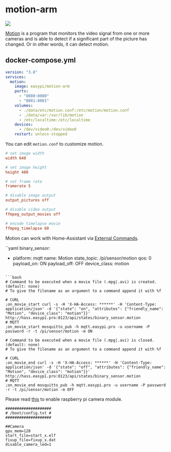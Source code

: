 motion-arm
==========

![](http://www.lavrsen.dk/foswiki/pub/Motion/WebPreferences/motion-trans.gif)

[Motion][1] is a program that monitors the video signal from one or more cameras
and is able to detect if a significant part of the picture has changed. Or in
other words, it can detect motion.

## docker-compose.yml

```yaml
version: "3.8"
services:
  motion:
    image: easypi/motion-arm
    ports:
      - "8080:8080"
      - "8081:8081"
    volumes:
      - ./data/etc/motion.conf:/etc/motion/motion.conf
      - ./data/var:/var/lib/motion
      - /etc/localtime:/etc/localtime
    devices:
      - /dev/video0:/dev/video0
    restart: unless-stopped
```

You can edit `motion.conf` to customize motion.

```ini
# set image width
width 640

# set image height
height 480

# set frame rate
framerate 5

# disable image output
output_pictures off

# disable video output
ffmpeg_output_movies off

# encode timelapse movie
ffmpeg_timelapse 60
```

Motion can work with Home-Assistant via [External Commands][2].

``yaml
binary_sensor:
  - platform: mqtt
    name: Motion
    state_topic: /pi/sensor/motion
    qos: 0
    payload_on: ON
    payload_off: OFF
    device_class: motion
```

```bash
# Command to be executed when a movie file (.mpg|.avi) is created. (default: none)
# To give the filename as an argument to a command append it with %f

# CURL
;on_movie_start curl -s -H 'X-HA-Access: ******' -H 'Content-Type: application/json' -d '{"state": "on", "attributes": {"friendly_name": "Motion", "device_class": "motion"}}' http://hass.easypi.pro:8123/api/states/binary_sensor.motion
# MQTT
;on_movie_start mosquitto_pub -h mqtt.easypi.pro -u username -P password -r -t /pi/sensor/motion -m ON

# Command to be executed when a movie file (.mpg|.avi) is closed. (default: none)
# To give the filename as an argument to a command append it with %f

# CURL
;on_movie_end curl -s -H 'X-HA-Access: ******' -H 'Content-Type: application/json' -d '{"state": "off", "attributes": {"friendly_name": "Motion", "device_class": "motion"}}' http://hass.easypi.pro:8123/api/states/binary_sensor.motion
# MQTT
;on_movie_end mosquitto_pub -h mqtt.easypi.pro -u username -P password -r -t /pi/sensor/motion -m OFF

```

Please read [this][3] to enable raspberry pi camera module.

```
####################
# /boot/config.txt #
####################

##Camera
gpu_mem=128
start_file=start_x.elf
fixup_file=fixup_x.dat
disable_camera_led=1
```

[1]: http://lavrsen.dk/foswiki/bin/view/Motion/WebHome
[2]: http://www.lavrsen.dk/foswiki/bin/view/Motion/ExternalCommands
[3]: https://wiki.archlinux.org/index.php/Raspberry_Pi#Raspberry_Pi_camera_module
